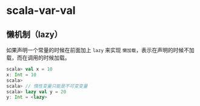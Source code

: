 # scala-var-val


## 懒机制（lazy）

如果声明一个常量的时候在前面加上 `lazy` 来实现 `懒加载`，表示在声明的时候不加载，而在调用的时候加载。

```scala
scala> val x = 10
x: Int = 10
scala>
scala> // 惰性变量只能是不可变变量
scala> lazy val y = 20
y: Int = <lazy>
```
